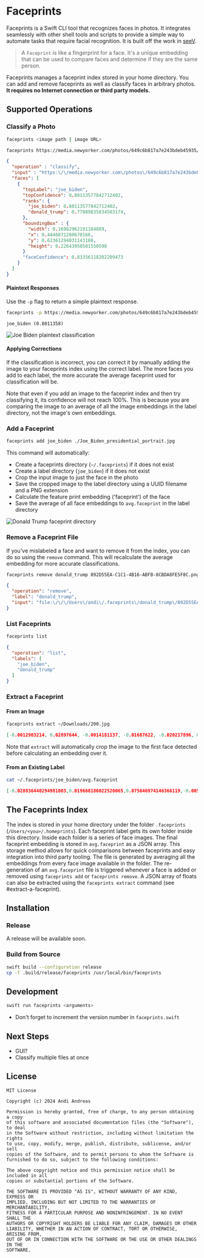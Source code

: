 # Faceprints

Faceprints is a Swift CLI tool that recognizes faces in photos. It integrates seamlessly with other shell tools and scripts to provide a simple way to automate tasks that require facial recognition. It is built off the work in [seeV](https://github.com/nexuist/seev).

> A `Faceprint` is like a fingerprint for a face. It's a unique embedding that can be used to compare faces and determine if they are the same person.

Faceprints manages a faceprint index stored in your home directory. You can add and remove faceprints as well as classify faces in arbitrary photos. **It requires no Internet connection or third party models.**

## Supported Operations

### Classify a Photo

```sh
faceprints <image path | image URL>
```

```sh
faceprints https://media.newyorker.com/photos/649c6b817a7e243bdeb45935/4:3/w_2276,h_1707,c_limit/Cassidy-Joe-Biden.jpg
```

```json
{
  "operation" : "classify",
  "input" : "https:\/\/media.newyorker.com\/photos\/649c6b817a7e243bdeb45935\/4:3\/w_2276,h_1707,c_limit\/Cassidy-Joe-Biden.jpg",
  "faces": [
    {
      "topLabel": "joe_biden",
      "topConfidence": 0.80113577842712402,
      "ranks": {
        "joe_biden": 0.80113577842712402,
        "donald_trump": 0.77889835834503174,
      },
      "boundingBox" : {
        "width": 0.16982962191104889,
        "x": 0.4446871280670166,
        "y": 0.62361294031143188,
        "height": 0.22643950581550598
      }
      "faceConfidence": 0.83356118202209473
    }
  ]
}
```

#### Plaintext Responses

Use the `-p` flag to return a simple plaintext response.

```sh
faceprints -p https://media.newyorker.com/photos/649c6b817a7e243bdeb45935/4:3/w_2276,h_1707,c_limit/Cassidy-Joe-Biden.jpg
```

```text
joe_biden (0.8011358)
```

![Joe Biden plaintext classification](assets/classify.png)

#### Applying Corrections

If the classification is incorrect, you can correct it by manually adding the image to your faceprints index using the correct label. The more faces you add to each label, the more accurate the average faceprint used for classification will be.

Note that even if you add an image to the faceprint index and then try classifying it, its confidence will not reach 100%. This is because you are comparing the image to an average of all the image embeddings in the label directory, not the image's own embeddings.

### Add a Faceprint

```sh
faceprints add joe_biden ./Joe_Biden_presidential_portrait.jpg       
```

This command will automatically:

* Create a faceprints directory (`~/.faceprints`) if it does not exist
* Create a label directory (`joe_biden`) if it does not exist
* Crop the input image to just the face in the photo
* Save the cropped image to the label directory using a UUID filename and a PNG extension
* Calculate the feature print embedding ('faceprint') of the face
* Save the average of all face embeddings to `avg.faceprint` in the label directory

![Donald Trump faceprint directory](assets/biden_faceprints.png)

### Remove a Faceprint File

If you've mislabeled a face and want to remove it from the index, you can do so using the `remove` command. This will recalculate the average embedding for more accurate classifications.

```sh
faceprints remove donald_trump 892D55EA-C1C1-4B16-ABFB-8CBDA8FE5F8C.png
```

```json
{
  "operation": "remove",
  "label": "donald_trump",
  "input": "file:\/\/\/Users\/andi\/.faceprints\/donald_trump\/892D55EA-C1C1-4B16-ABFB-8CBDA8FE5F8C.png"
}
```

### List Faceprints

```sh
faceprints list
```

```json
{
  "operation": "list",
  "labels": [
    "joe_biden",
    "donald_trump"
  ]
}
```

### Extract a Faceprint

#### From an Image

```sh
faceprints extract ~/Downloads/200.jpg
```

```json
[-0.0012903214, 0.02897644, -0.0014181137, -0.01687622, -0.020217896, 0.20544434, 0.03387451, 0.017562866, ...]
```

Note that `extract` will automatically crop the image to the first face detected before calculating an embedding over it.

#### From an Existing Label

```sh
cat ~/.faceprints/joe_biden/avg.faceprint
```

```json
[-0.028836440294981003,0.019660186022520065,0.075646974146366119,-0.0057769776321947575,0.02100982703268528,0.23837891221046448, ...]
```

## The Faceprints Index

The index is stored in your home directory under the folder `.faceprints` (`/Users/<you>/.homeprints`). Each faceprint label gets its own folder inside this directory. Inside each folder is a series of face images. The final faceprint embedding is stored in `avg.faceprint` as a JSON array. This storage method allows for quick comparisons between faceprints and easy integration into third party tooling. The file is generated by averaging all the embeddings from every face image available in the folder. The re-generation of an `avg.faceprint` file is triggered whenever a face is added or removed using `faceprints add` or `faceprints remove`.  A JSON array of floats can also be extracted using the `faceprints extract` command (see #extract-a-faceprint).

## Installation

### Release

A release will be available soon.

### Build from Source

```bash
swift build --configuration release
cp -f .build/release/faceprints /usr/local/bin/faceprints
```

## Development

```sh
swift run faceprints <arguments>
```

* Don't forget to increment the version number in `faceprints.swift`

## Next Steps

* GUI?
* Classify multiple files at once

## License

```text
MIT License

Copyright (c) 2024 Andi Andreas

Permission is hereby granted, free of charge, to any person obtaining a copy
of this software and associated documentation files (the "Software"), to deal
in the Software without restriction, including without limitation the rights
to use, copy, modify, merge, publish, distribute, sublicense, and/or sell
copies of the Software, and to permit persons to whom the Software is
furnished to do so, subject to the following conditions:

The above copyright notice and this permission notice shall be included in all
copies or substantial portions of the Software.

THE SOFTWARE IS PROVIDED "AS IS", WITHOUT WARRANTY OF ANY KIND, EXPRESS OR
IMPLIED, INCLUDING BUT NOT LIMITED TO THE WARRANTIES OF MERCHANTABILITY,
FITNESS FOR A PARTICULAR PURPOSE AND NONINFRINGEMENT. IN NO EVENT SHALL THE
AUTHORS OR COPYRIGHT HOLDERS BE LIABLE FOR ANY CLAIM, DAMAGES OR OTHER
LIABILITY, WHETHER IN AN ACTION OF CONTRACT, TORT OR OTHERWISE, ARISING FROM,
OUT OF OR IN CONNECTION WITH THE SOFTWARE OR THE USE OR OTHER DEALINGS IN THE
SOFTWARE.
```
